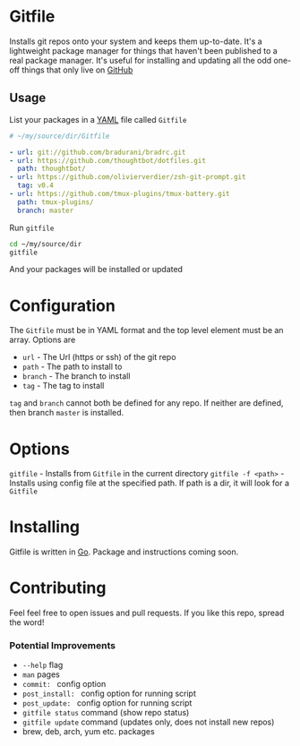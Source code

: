 # Gitfile

Installs git repos onto your system and keeps them up-to-date. It's a
lightweight package manager for things that haven't been published to a real
package manager. It's useful for installing and updating all the odd one-off things
that only live on [GitHub](https://github.com)

## Usage

List your packages in a [YAML](http://yaml.org) file called `Gitfile`
```yaml
# ~/my/source/dir/Gitfile

- url: git://github.com/bradurani/bradrc.git
- url: https://github.com/thoughtbot/dotfiles.git
  path: thoughtbot/
- url: https://github.com/olivierverdier/zsh-git-prompt.git
  tag: v0.4
- url: https://github.com/tmux-plugins/tmux-battery.git
  path: tmux-plugins/
  branch: master
```

Run `gitfile`
```bash
cd ~/my/source/dir
gitfile
```

And your packages will be installed or updated

# Configuration

The `Gitfile` must be in YAML format and the top level element must be an array.
Options are

 - `url` - The Url (https or ssh) of the git repo
 - `path` - The path to install to
 - `branch` - The branch to install
 - `tag` - The tag to install

`tag` and `branch` cannot both be defined for any repo. If neither are defined,
then branch `master` is installed.

# Options

`gitfile` - Installs from `Gitfile` in the current directory
`gitfile -f <path>` - Installs using config file at the specified path. If path is
                      a dir, it will look for a `Gitfile`

# Installing

Gitfile is written in [Go](https://golang.org/). Package and instructions coming
soon.

# Contributing

Feel feel free to open issues and pull requests. If you like this repo, spread
the word!

### Potential Improvements
 - `--help` flag
 - `man` pages
 - `commit: ` config option
 - `post_install: ` config option for running script
 - `post_update: ` config option for running script
 - `gitfile status` command (show repo status)
 - `gitfile update` command (updates only, does not install new repos)
 - brew, deb, arch, yum etc. packages







